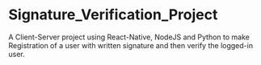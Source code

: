 # Signature_Verification_Project
A Client-Server project using React-Native, NodeJS and Python to make Registration of a user with written signature and then verify the logged-in user.
